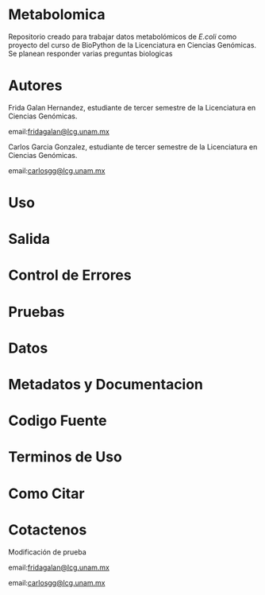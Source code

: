 # Metabolomica
Repositorio creado para trabajar datos metabolómicos de *E.coli* como proyecto del curso de BioPython de la Licenciatura en Ciencias Genómicas. 
Se planean responder varias preguntas biologicas 

# Autores 

Frida Galan Hernandez, estudiante de tercer semestre de la Licenciatura en Ciencias Genómicas.

email:<fridagalan@lcg.unam.mx>

Carlos Garcia Gonzalez, estudiante de tercer semestre de la Licenciatura en Ciencias Genómicas.

email:<carlosgg@lcg.unam.mx>

# Uso

# Salida

# Control de Errores

# Pruebas

# Datos 

# Metadatos y Documentacion

# Codigo Fuente

# Terminos de Uso

# Como Citar

# Cotactenos 
Modificación de prueba

email:<fridagalan@lcg.unam.mx>

email:<carlosgg@lcg.unam.mx>
